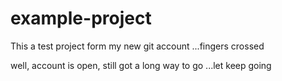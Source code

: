 # example-project
This a test project form my new git account ...fingers crossed

well, account is open, still got a long way to go ...let keep going
